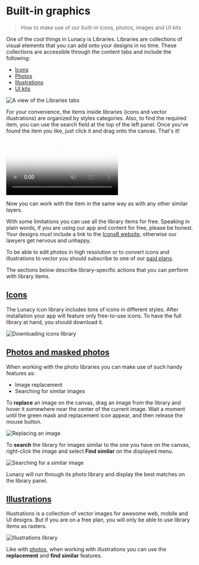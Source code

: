 # Built-in graphics

> How to make use of our built-in icons, photos, images and UI kits


One of the cool things in Lunacy is Libraries. Libraries are collections of visual elements that you can add onto your designs in no time. These collections are accessible through the content tabs and include the following:

* [Icons](#icons)
* [Photos](#photos-and-masked-photos)
* [Illustrations](#illustrations)
* [UI kits](#ui-kits)

![A view of the Libraries tabs](public/libraries61.png)

For your convenience, the items inside libraries (icons and vector illustrations) are organized by styles categories. Also, to find the required item, you can use the search field at the top of the left panel. Once you've found the item you like, just click it and drag onto the canvas. That's it!

<video autoplay="" muted="" loop="" playsinline="" width="auto" poster="/public/libraries-addingiconsph.png" height="auto"><source src="/public/libraries-addingicons.mp4" type="video/mp4"></video>


Now you can work with the item in the same way as with any other similar layers.

With some limitations you can use all the library items for free. Speaking in plain words, if you are using our app and content for free, please be honest. Your designs *must* include a link to the <a href="https://icons8.com" target="_blank">Icons8 website</a>, otherwise our lawyers get nervous and unhappy.

To be able to edit photos in high resolution or to convert icons and illustrations to vector you should subscribe to one of our <a href="https://icons8.com/pricing" target="_blank">paid plans</a>.

The sections below describe library-specific actions that you can perform with library items.

## [Icons](#icons)

The Lunacy icon library includes tons of icons in different styles. After installation your app will feature only free-to-use icons. To have the full library at hand, you should download it.

![Downloading icons library](public/dnldicn.png)


## [Photos and masked photos](#photos-and-masked-photos)

When working with the photo libraries you can make use of such handy features as:

* Image replacement
* Searching for similar images

To **replace** an image on the canvas, drag an image from the library and hover it somewhere near the center of the current image. Wait a moment until the green mask and replacement icon appear, and then release the mouse button.

![Replacing an image](public/replaceimage.gif)

To **search** the library for images similar to the one you have on the canvas, right-click the image and select **Find similar** on the displayed menu.

![Searching for a similar image](public/findsimilar.png)

Lunacy will run through its photo library and display the best matches on the library panel.

## [Illustrations](#illustrations)

Illustrations is a collection of vector images for awesome web, mobile and UI designs. But if you are on a free plan, you will only be able to use library items as rasters.

![Illustrations library](public/illustrations1.png)

Like with [photos](#photos-and-masked-photos), when working with illustrations you can use the **replacement** and **find similar** features.

